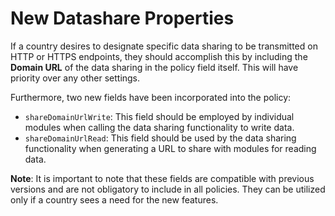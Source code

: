 # New Datashare Properties

If a country desires to designate specific data sharing to be transmitted on HTTP or HTTPS endpoints, they should accomplish this by including the **Domain URL** of the data sharing in the policy field itself. This will have priority over any other settings.

Furthermore, two new fields have been incorporated into the policy:

* `shareDomainUrlWrite`: This field should be employed by individual modules when calling the data sharing functionality to write data.
* `shareDomainUrlRead`: This field should be used by the data sharing functionality when generating a URL to share with modules for reading data.

**Note**: It is important to note that these fields are compatible with previous versions and are not obligatory to include in all policies. They can be utilized only if a country sees a need for the new features.
